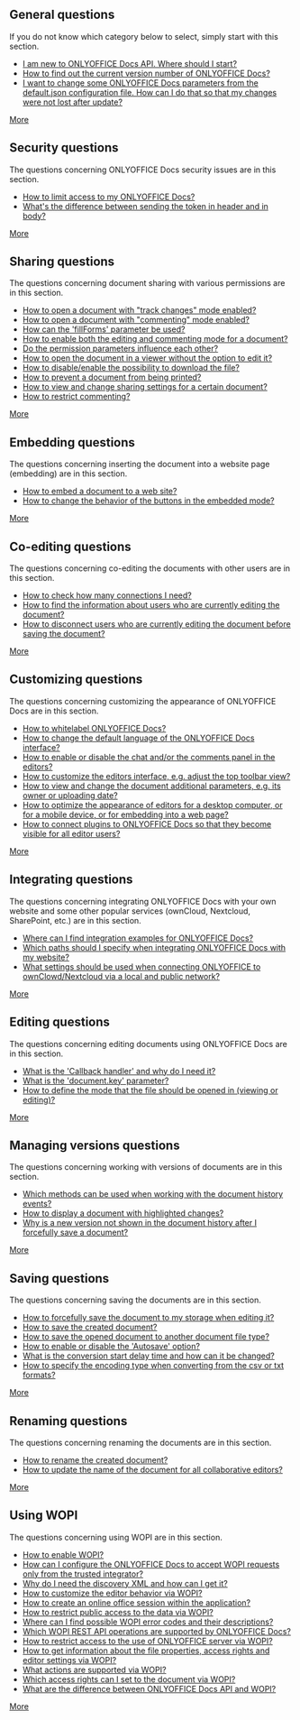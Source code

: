 ## General questions

If you do not know which category below to select, simply start with this section.

- [I am new to ONLYOFFICE Docs API. Where should I start?](general.md#i-am-new-to-onlyoffice-docs-api-where-should-i-start)
- [How to find out the current version number of ONLYOFFICE Docs?](general.md#how-to-find-out-the-current-version-number-of-onlyoffice-docs)
- [I want to change some ONLYOFFICE Docs parameters from the default.json configuration file. How can I do that so that my changes were not lost after update?](general.md#i-want-to-change-some-onlyoffice-docs-parameters-from-the-defaultjson-configuration-file-how-can-i-do-that-so-that-my-changes-were-not-lost-after-update)

[More](general.md)

## Security questions

The questions concerning ONLYOFFICE Docs security issues are in this section.

- [How to limit access to my ONLYOFFICE Docs?](security.md#how-to-limit-access-to-my-document-server)
- [What's the difference between sending the token in header and in body?](security.md#whats-the-difference-between-sending-the-token-in-header-and-in-body)

[More](security.md)

## Sharing questions

The questions concerning document sharing with various permissions are in this section.

- [How to open a document with "track changes" mode enabled?](sharing.md#how-to-open-a-document-with-track-changes-mode-enabled)
- [How to open a document with "commenting" mode enabled?](sharing.md#how-to-open-a-document-with-commenting-mode-enabled)
- [How can the 'fillForms' parameter be used?](sharing.md#how-can-the-fillforms-parameter-be-used)
- [How to enable both the editing and commenting mode for a document?](sharing.md#how-to-enable-both-the-editing-and-commenting-mode-for-a-document)
- [Do the permission parameters influence each other?](sharing.md#do-the-permission-parameters-influence-each-other)
- [How to open the document in a viewer without the option to edit it?](sharing.md#how-to-open-the-document-in-a-viewer-without-the-option-to-edit-it)
- [How to disable/enable the possibility to download the file?](sharing.md#how-to-disableenable-the-possibility-to-download-the-file)
- [How to prevent a document from being printed?](sharing.md#how-to-prevent-a-document-from-being-printed)
- [How to view and change sharing settings for a certain document?](sharing.md#how-to-view-and-change-sharing-settings-for-a-certain-document)
- [How to restrict commenting?](sharing.md#how-to-restrict-commenting)

[More](sharing.md)

## Embedding questions

The questions concerning inserting the document into a website page (embedding) are in this section.

- [How to embed a document to a web site?](embedding.md#how-to-embed-a-document-to-a-web-site)
- [How to change the behavior of the buttons in the embedded mode?](embedding.md#how-to-change-the-behavior-of-the-buttons-in-the-embedded-mode)

[More](embedding.md)

## Co-editing questions

The questions concerning co-editing the documents with other users are in this section.

- [How to check how many connections I need?](co-editing.md#how-to-check-how-many-connections-i-need)
- [How to find the information about users who are currently editing the document?](co-editing.md#how-to-find-the-information-about-users-who-are-currently-editing-the-document)
- [How to disconnect users who are currently editing the document before saving the document?](co-editing.md#how-to-disconnect-users-who-are-currently-editing-the-document-before-saving-the-document)

[More](co-editing.md)

## Customizing questions

The questions concerning customizing the appearance of ONLYOFFICE Docs are in this section.

- [How to whitelabel ONLYOFFICE Docs?](customizing.md#how-to-whitelabel-onlyoffice-docs)
- [How to change the default language of the ONLYOFFICE Docs interface?](customizing.md#how-to-change-the-default-language-of-the-onlyoffice-docs-interface)
- [How to enable or disable the chat and/or the comments panel in the editors?](customizing.md#how-to-enable-or-disable-the-chat-andor-the-comments-panel-in-the-editors)
- [How to customize the editors interface, e.g. adjust the top toolbar view?](customizing.md#how-to-customize-the-editors-interface-eg-adjust-the-top-toolbar-view)
- [How to view and change the document additional parameters, e.g. its owner or uploading date?](customizing.md#how-to-view-and-change-the-document-additional-parameters-eg-its-owner-or-uploading-date)
- [How to optimize the appearance of editors for a desktop computer, or for a mobile device, or for embedding into a web page?](customizing.md#how-to-optimize-the-appearance-of-editors-for-a-desktop-computer-or-for-a-mobile-device-or-for-embedding-into-a-web-page)
- [How to connect plugins to ONLYOFFICE Docs so that they become visible for all editor users?](customizing.md#how-to-connect-plugins-to-onlyoffice-docs-so-that-they-become-visible-for-all-editor-users)

[More](customizing.md)

## Integrating questions

The questions concerning integrating ONLYOFFICE Docs with your own website and some other popular services (ownCloud, Nextcloud, SharePoint, etc.) are in this section.

- [Where can I find integration examples for ONLYOFFICE Docs?](integrating.md#where-can-i-find-integration-examples-for-onlyoffice-docs)
- [Which paths should I specify when integrating ONLYOFFICE Docs with my website?](integrating.md#which-paths-should-i-specify-when-integrating-onlyoffice-docs-with-my-website)
- [What settings should be used when connecting ONLYOFFICE to ownClowd/Nextcloud via a local and public network?](integrating.md#what-settings-should-be-used-when-connecting-onlyoffice-to-ownclowdnextcloud-via-a-local-and-public-network)

[More](integrating.md)

## Editing questions

The questions concerning editing documents using ONLYOFFICE Docs are in this section.

- [What is the 'Callback handler' and why do I need it?](editing.md#what-is-the-callback-handler-and-why-do-i-need-it)
- [What is the 'document.key' parameter?](editing.md#what-is-the-documentkey-parameter)
- [How to define the mode that the file should be opened in (viewing or editing)?](editing.md#how-to-define-the-mode-that-the-file-should-be-opened-in-viewing-or-editing)

[More](editing.md)

## Managing versions questions

The questions concerning working with versions of documents are in this section.

- [Which methods can be used when working with the document history events?](managing-versions.md#which-methods-can-be-used-when-working-with-the-document-history-events)
- [How to display a document with highlighted changes?](managing-versions.md#how-to-display-a-document-with-highlighted-changes)
- [Why is a new version not shown in the document history after I forcefully save a document?](managing-versions.md#why-is-a-new-version-not-shown-in-the-document-history-after-i-forcefully-save-a-document)

[More](managing-versions.md)

## Saving questions

The questions concerning saving the documents are in this section.

- [How to forcefully save the document to my storage when editing it?](saving.md#how-to-forcefully-save-the-document-to-my-storage-when-editing-it)
- [How to save the created document?](saving.md#how-to-save-the-created-document)
- [How to save the opened document to another document file type?](saving.md#how-to-save-the-opened-document-to-another-document-file-type)
- [How to enable or disable the 'Autosave' option?](saving.md#how-to-enable-or-disable-the-autosave-option)
- [What is the conversion start delay time and how can it be changed?](saving.md#what-is-the-conversion-start-delay-time-and-how-can-it-be-changed)
- [How to specify the encoding type when converting from the csv or txt formats?](saving.md#how-to-specify-the-encoding-type-when-converting-from-the-csv-or-txt-formats)

[More](saving.md)

## Renaming questions

The questions concerning renaming the documents are in this section.

- [How to rename the created document?](renaming.md#how-to-rename-the-created-document)
- [How to update the name of the document for all collaborative editors?](renaming.md#how-to-update-the-name-of-the-document-for-all-collaborative-editors)

[More](renaming.md)

## Using WOPI

The questions concerning using WOPI are in this section.

- [How to enable WOPI?](using-wopi.md#how-to-enable-wopi)
- [How can I configure the ONLYOFFICE Docs to accept WOPI requests only from the trusted integrator?](using-wopi.md#how-can-i-configure-the-onlyoffice-docs-to-accept-wopi-requests-only-from-the-trusted-integrator)
- [Why do I need the discovery XML and how can I get it?](using-wopi.md#why-do-i-need-the-discovery-xml-and-how-can-i-get-it)
- [How to customize the editor behavior via WOPI?](using-wopi.md#how-to-customize-the-editor-behavior-via-wopi)
- [How to create an online office session within the application?](using-wopi.md#how-to-create-an-online-office-session-within-the-application)
- [How to restrict public access to the data via WOPI?](using-wopi.md#how-to-restrict-public-access-to-the-data-via-wopi)
- [Where can I find possible WOPI error codes and their descriptions?](using-wopi.md#where-can-i-find-possible-wopi-error-codes-and-their-descriptions)
- [Which WOPI REST API operations are supported by ONLYOFFICE Docs?](using-wopi.md#which-wopi-rest-api-operations-are-supported-by-onlyoffice-docs)
- [How to restrict access to the use of ONLYOFFICE server via WOPI?](using-wopi.md#how-to-restrict-access-to-the-use-of-onlyoffice-server-via-wopi)
- [How to get information about the file properties, access rights and editor settings via WOPI?](using-wopi.md#how-to-get-information-about-the-file-properties-access-rights-and-editor-settings-via-wopi)
- [What actions are supported via WOPI?](using-wopi.md#what-actions-are-supported-via-wopi)
- [Which access rights can I set to the document via WOPI?](using-wopi.md#which-access-rights-can-i-set-to-the-document-via-wopi)
- [What are the difference between ONLYOFFICE Docs API and WOPI?](using-wopi.md#what-are-the-difference-between-onlyoffice-docs-api-and-wopi)

[More](using-wopi.md)
